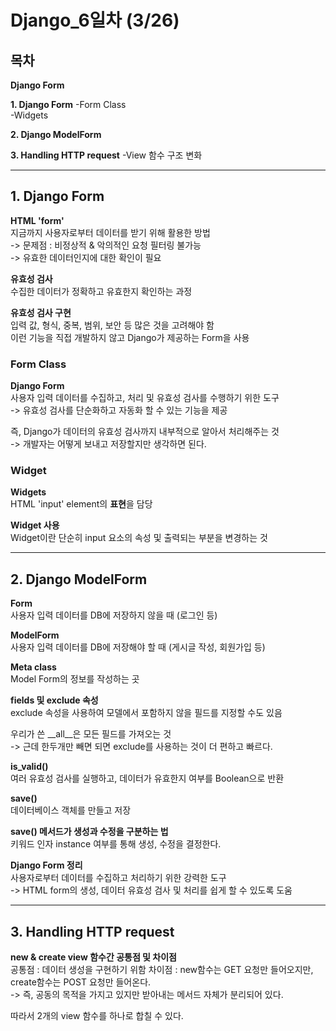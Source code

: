 # **Django_6일차** (3/26)
 
## **목차**

**Django Form**  

**1. Django Form**
-Form Class  
-Widgets

**2. Django ModelForm**

**3. Handling HTTP request**
-View 함수 구조 변화

---

## **1. Django Form**

**HTML 'form'**  
지금까지 사용자로부터 데이터를 받기 위해 활용한 방법  
-> 문제점 : 비정상적 & 악의적인 요청 필터링 불가능  
-> 유효한 데이터인지에 대한 확인이 필요

**유효성 검사**  
수집한 데이터가 정확하고 유효한지 확인하는 과정

**유효성 검사 구현**  
입력 값, 형식, 중복, 범위, 보안 등 많은 것을 고려해야 함  
이런 기능을 직접 개발하지 않고 Django가 제공하는 Form을 사용

### **Form Class**

**Django Form**  
사용자 입력 데이터를 수집하고, 처리 및 유효성 검사를 수행하기 위한 도구  
-> 유효성 검사를 단순화하고 자동화 할 수 있는 기능을 제공  

즉, Django가 데이터의 유효성 검사까지 내부적으로 알아서 처리해주는 것  
-> 개발자는 어떻게 보내고 저장할지만 생각하면 된다.

### **Widget**

**Widgets**  
HTML 'input' element의 **표현**을 담당

**Widget 사용**  
Widget이란 단순히 input 요소의 속성 및 출력되는 부분을 변경하는 것

---

## **2. Django ModelForm**

**Form**  
사용자 입력 데이터를 DB에 저장하지 않을 때 (로그인 등)  

**ModelForm**  
사용자 입력 데이터를 DB에 저장해야 할 때 (게시글 작성, 회원가입 등)

**Meta class**  
Model Form의 정보를 작성하는 곳  

**fields 및 exclude 속성**  
exclude 속성을 사용하여 모델에서 포함하지 않을 필드를 지정할 수도 있음  

우리가 쓴 __all__은 모든 필드를 가져오는 것  
-> 근데 한두개만 빼면 되면 exclude를 사용하는 것이 더 편하고 빠르다.

**is_valid()**  
여러 유효성 검사를 실행하고, 데이터가 유효한지 여부를 Boolean으로 반환  

**save()**  
데이터베이스 객체를 만들고 저장

**save() 메서드가 생성과 수정을 구분하는 법**  
키워드 인자 instance 여부를 통해 생성, 수정을 결정한다.  

**Django Form 정리**  
사용자로부터 데이터를 수집하고 처리하기 위한 강력한 도구  
-> HTML form의 생성, 데이터 유효성 검사 및 처리를 쉽게 할 수 있도록 도움

---

## **3. Handling HTTP request**

**new & create view 함수간 공통점 및 차이점**  
공통점 : 데이터 생성을 구현하기 위함
차이점 : new함수는 GET 요청만 들어오지만, create함수는 POST 요청만 들어온다.  
-> 즉, 공동의 목적을 가지고 있지만 받아내는 메서드 자체가 분리되어 있다.  

따라서 2개의 view 함수를 하나로 합칠 수 있다.  













